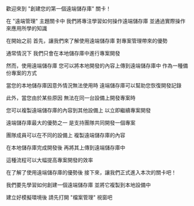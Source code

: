 歡迎來到
"創建您的第一個遠端儲存庫" 關卡！

在 "遠端管理" 主題關卡中
我們將專注學習如何操作遠端儲存庫
並通過實際操作來應用所學的知識

在開始之前
首先，讓我們來了解使用遠端儲存庫
對專案管理帶來的優勢

通常情況下
我們只會在本地儲存庫中進行專案開發

然而，使用遠端儲存庫
您可以將本地開發的內容上傳到遠端儲存庫中
作為一種備份專案的方式

當您的本地儲存庫因意外情況無法使用時
遠端儲存庫可以幫助您恢復開發記錄

此外，當您由於某些原因
無法在同一台設備上開發專案時

您可以複製遠端儲存庫的內容到其他設備上
以立即繼續專案開發

遠端儲存庫最大的優勢之一
是支持團隊共同開發一個專案

團隊成員可以在不同的設備上
複製遠端儲存庫的內容

在本地儲存庫完成開發後
再將其上傳到遠端儲存庫中

這種流程可以大幅提高專案開發的效率

在了解了使用遠端儲存庫的優勢後
接下來，讓我們正式進入本次的關卡吧！

我們要先學習如何創建一個遠端儲存庫
並將它複製到本地設備中

建立好模擬環境後
請先打開 "檔案管理" 視窗吧